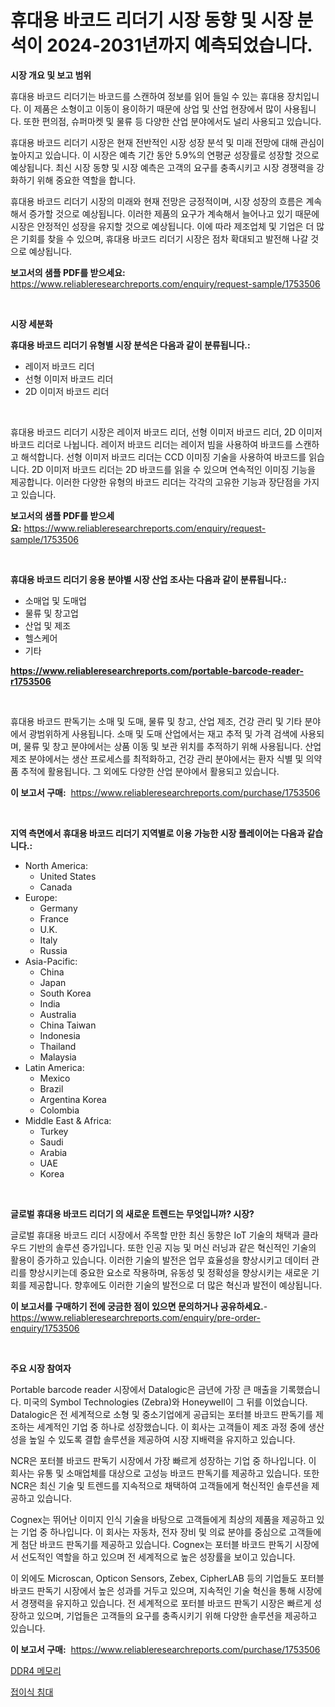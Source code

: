 <p><h1>휴대용 바코드 리더기 시장 동향 및 시장 분석이 2024-2031년까지 예측되었습니다.</h1></p><p><strong>시장 개요 및 보고 범위</strong></p>
<p><p>휴대용 바코드 리더기는 바코드를 스캔하여 정보를 읽어 들일 수 있는 휴대용 장치입니다. 이 제품은 소형이고 이동이 용이하기 때문에 상업 및 산업 현장에서 많이 사용됩니다. 또한 편의점, 슈퍼마켓 및 물류 등 다양한 산업 분야에서도 널리 사용되고 있습니다.</p><p>휴대용 바코드 리더기 시장은 현재 전반적인 시장 성장 분석 및 미래 전망에 대해 관심이 높아지고 있습니다. 이 시장은 예측 기간 동안 5.9%의 연평균 성장률로 성장할 것으로 예상됩니다. 최신 시장 동향 및 시장 예측은 고객의 요구를 충족시키고 시장 경쟁력을 강화하기 위해 중요한 역할을 합니다.</p><p>휴대용 바코드 리더기 시장의 미래와 현재 전망은 긍정적이며, 시장 성장의 흐름은 계속해서 증가할 것으로 예상됩니다. 이러한 제품의 요구가 계속해서 늘어나고 있기 때문에 시장은 안정적인 성장을 유지할 것으로 예상됩니다. 이에 따라 제조업체 및 기업은 더 많은 기회를 찾을 수 있으며, 휴대용 바코드 리더기 시장은 점차 확대되고 발전해 나갈 것으로 예상됩니다.</p></p>
<p><strong>보고서의 샘플 PDF를 받으세요:</strong> <a href="https://www.reliableresearchreports.com/enquiry/request-sample/1753506">https://www.reliableresearchreports.com/enquiry/request-sample/1753506</a></p>
<p>&nbsp;</p>
<p><strong>시장 세분화</strong></p>
<p><strong>휴대용 바코드 리더기 유형별 시장 분석은 다음과 같이 분류됩니다.:</strong></p>
<p><ul><li>레이저 바코드 리더</li><li>선형 이미저 바코드 리더</li><li>2D 이미저 바코드 리더</li></ul></p>
<p>&nbsp;</p>
<p><p>휴대용 바코드 리더기 시장은 레이저 바코드 리더, 선형 이미저 바코드 리더, 2D 이미저 바코드 리더로 나뉩니다. 레이저 바코드 리더는 레이저 빔을 사용하여 바코드를 스캔하고 해석합니다. 선형 이미저 바코드 리더는 CCD 이미징 기술을 사용하여 바코드를 읽습니다. 2D 이미저 바코드 리더는 2D 바코드를 읽을 수 있으며 연속적인 이미징 기능을 제공합니다. 이러한 다양한 유형의 바코드 리더는 각각의 고유한 기능과 장단점을 가지고 있습니다.</p></p>
<p><strong>보고서의 샘플 PDF를 받으세요:</strong>&nbsp;<a href="https://www.reliableresearchreports.com/enquiry/request-sample/1753506">https://www.reliableresearchreports.com/enquiry/request-sample/1753506</a></p>
<p>&nbsp;</p>
<p><strong> 휴대용 바코드 리더기 응용 분야별 시장 산업 조사는 다음과 같이 분류됩니다.:</strong></p>
<p><ul><li>소매업 및 도매업</li><li>물류 및 창고업</li><li>산업 및 제조</li><li>헬스케어</li><li>기타</li></ul></p>
<p><strong><a href="https://www.reliableresearchreports.com/portable-barcode-reader-r1753506">https://www.reliableresearchreports.com/portable-barcode-reader-r1753506</a></strong></p>
<p>&nbsp;</p>
<p><p>휴대용 바코드 판독기는 소매 및 도매, 물류 및 창고, 산업 제조, 건강 관리 및 기타 분야에서 광범위하게 사용됩니다. 소매 및 도매 산업에서는 재고 추적 및 가격 검색에 사용되며, 물류 및 창고 분야에서는 상품 이동 및 보관 위치를 추적하기 위해 사용됩니다. 산업 제조 분야에서는 생산 프로세스를 최적화하고, 건강 관리 분야에서는 환자 식별 및 의약품 추적에 활용됩니다. 그 외에도 다양한 산업 분야에서 활용되고 있습니다.</p></p>
<p><strong>이 보고서 구매:</strong>&nbsp; <a href="https://www.reliableresearchreports.com/purchase/1753506">https://www.reliableresearchreports.com/purchase/1753506</a></p>
<p>&nbsp;</p>
<p><strong>지역 측면에서 휴대용 바코드 리더기 지역별로 이용 가능한 시장 플레이어는 다음과 같습니다.:</strong></p>
<p><ul>
    <li>
        North America:
        <ul>
            <li>United States</li>
            <li>Canada</li>
        </ul>
    </li>
    <li>
        Europe:
        <ul>
            <li>Germany</li>
            <li>France</li>
            <li>U.K.</li>
            <li>Italy</li>
            <li>Russia</li>
        </ul>
    </li>
    <li>
        Asia-Pacific:
        <ul>
            <li>China</li>
            <li>Japan</li>
            <li>South Korea</li>
            <li>India</li>
            <li>Australia</li>
            <li>China Taiwan</li>
            <li>Indonesia</li>
            <li>Thailand</li>
            <li>Malaysia</li>
        </ul>
    </li>
    <li>
        Latin America:
        <ul>
            <li>Mexico</li>
            <li>Brazil</li>
            <li>Argentina Korea</li>
            <li>Colombia</li>
        </ul>
    </li>
    <li>
        Middle East & Africa:
        <ul>
            <li>Turkey</li>
            <li>Saudi</li>
            <li>Arabia</li>
            <li>UAE</li>
            <li>Korea</li>
        </ul>
    </li>
    </ul></p>
<p>&nbsp;</p>
<p><strong>글로벌 휴대용 바코드 리더기 의 새로운 트렌드는 무엇입니까? 시장?</strong></p>
<p><p>글로벌 휴대용 바코드 리더 시장에서 주목할 만한 최신 동향은 IoT 기술의 채택과 클라우드 기반의 솔루션 증가입니다. 또한 인공 지능 및 머신 러닝과 같은 혁신적인 기술의 활용이 증가하고 있습니다. 이러한 기술의 발전은 업무 효율성을 향상시키고 데이터 관리를 향상시키는데 중요한 요소로 작용하며, 유동성 및 정확성을 향상시키는 새로운 기회를 제공합니다. 향후에도 이러한 기술의 발전으로 더 많은 혁신과 발전이 예상됩니다.</p></p>
<p><strong>이 보고서를 구매하기 전에 궁금한 점이 있으면 문의하거나 공유하세요.</strong>- <a href="https://www.reliableresearchreports.com/enquiry/pre-order-enquiry/1753506">https://www.reliableresearchreports.com/enquiry/pre-order-enquiry/1753506</a></p>
<p>&nbsp;</p>
<p><strong>주요 시장 참여자</strong></p>
<p><p>Portable barcode reader 시장에서 Datalogic은 금년에 가장 큰 매출을 기록했습니다. 미국의 Symbol Technologies (Zebra)와 Honeywell이 그 뒤를 이었습니다. Datalogic은 전 세계적으로 소형 및 중소기업에게 공급되는 포터블 바코드 판독기를 제조하는 세계적인 기업 중 하나로 성장했습니다. 이 회사는 고객들이 제조 과정 중에 생산성을 높일 수 있도록 결합 솔루션을 제공하여 시장 지배력을 유지하고 있습니다.</p><p>NCR은 포터블 바코드 판독기 시장에서 가장 빠르게 성장하는 기업 중 하나입니다. 이 회사는 유통 및 소매업체를 대상으로 고성능 바코드 판독기를 제공하고 있습니다. 또한 NCR은 최신 기술 및 트렌드를 지속적으로 채택하여 고객들에게 혁신적인 솔루션을 제공하고 있습니다.</p><p>Cognex는 뛰어난 이미지 인식 기술을 바탕으로 고객들에게 최상의 제품을 제공하고 있는 기업 중 하나입니다. 이 회사는 자동차, 전자 장비 및 의료 분야를 중심으로 고객들에게 첨단 바코드 판독기를 제공하고 있습니다. Cognex는 포터블 바코드 판독기 시장에서 선도적인 역할을 하고 있으며 전 세계적으로 높은 성장률을 보이고 있습니다.</p><p>이 외에도 Microscan, Opticon Sensors, Zebex, CipherLAB 등의 기업들도 포터블 바코드 판독기 시장에서 높은 성과를 거두고 있으며, 지속적인 기술 혁신을 통해 시장에서 경쟁력을 유지하고 있습니다. 전 세계적으로 포터블 바코드 판독기 시장은 빠르게 성장하고 있으며, 기업들은 고객들의 요구를 충족시키기 위해 다양한 솔루션을 제공하고 있습니다.</p></p>
<p><strong>이 보고서 구매:</strong>&nbsp;&nbsp;<a href="https://www.reliableresearchreports.com/purchase/1753506">https://www.reliableresearchreports.com/purchase/1753506</a></p>
<p><p><a href="https://medium.com/@heatherelasquez5675/ddr4-%EB%A9%94%EB%AA%A8%EB%A6%AC-%EC%8B%9C%EC%9E%A5-%EA%B7%9C%EB%AA%A8-%EB%B0%8F-%EC%8B%9C%EC%9E%A5-%EB%8F%99%ED%96%A5-%EC%82%B0%EC%97%85-%EC%A0%84%EB%B0%98%EC%A0%81%EC%9D%B8-%EA%B0%9C%EC%9A%94-2024%EB%85%84%EB%B6%80%ED%84%B0-2031%EB%85%84%EA%B9%8C%EC%A7%80-c8d7e745f9ed">DDR4 메모리</a></p><p><a href="https://medium.com/@fly879567/%EB%A1%A4%EC%96%B4%EC%9B%A8%EC%9D%B4-%EC%B9%A8%EB%8C%80-%EC%8B%9C%EC%9E%A5-%EC%A0%90%EC%9C%A0%EC%9C%A8-%EB%B3%80%ED%99%94-%EB%B0%8F-%EC%8B%9C%EC%9E%A5-%EC%84%B1%EC%9E%A5-%EC%B6%94%EC%9D%B4-2024-2031-23bb473bdab5">접이식 침대</a></p></p>